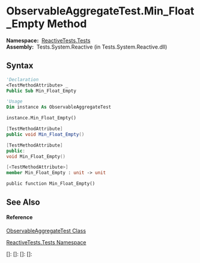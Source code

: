 # ObservableAggregateTest.Min\_Float\_Empty Method

**Namespace:**  [ReactiveTests.Tests](ReactiveTests.Tests\ReactiveTests.Tests.md)  
**Assembly:**  Tests.System.Reactive (in Tests.System.Reactive.dll)

## Syntax

```vb
'Declaration
<TestMethodAttribute> _
Public Sub Min_Float_Empty
```

```vb
'Usage
Dim instance As ObservableAggregateTest

instance.Min_Float_Empty()
```

```csharp
[TestMethodAttribute]
public void Min_Float_Empty()
```

```c++
[TestMethodAttribute]
public:
void Min_Float_Empty()
```

```fsharp
[<TestMethodAttribute>]
member Min_Float_Empty : unit -> unit 
```

```jscript
public function Min_Float_Empty()
```

## See Also

#### Reference

[ObservableAggregateTest Class](ObservableAggregateTest\ObservableAggregateTest.md)

[ReactiveTests.Tests Namespace](ReactiveTests.Tests\ReactiveTests.Tests.md)

[]: 
[]: 
[]: 
[]: 